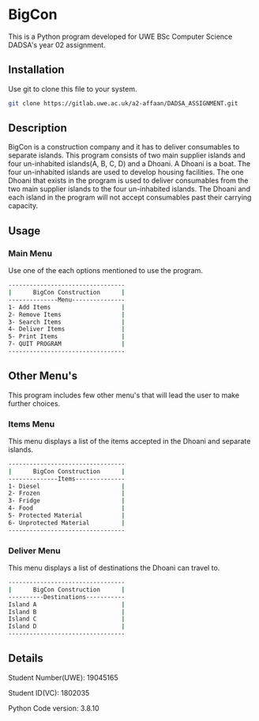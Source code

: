 # BigCon
This is a Python program developed for UWE BSc Computer Science DADSA's year 02 assignment.

## Installation
Use git to clone this file to your system.
```bash
git clone https://gitlab.uwe.ac.uk/a2-affaan/DADSA_ASSIGNMENT.git
```

## Description
BigCon is a construction company and it has to deliver consumables to separate islands. This program consists of two main supplier islands and four un-inhabited islands(A, B, C, D) and a Dhoani. A Dhoani is a boat. The four un-inhabited islands are used to develop housing facilities. The one Dhoani that exists in the program is used to deliver consumables from the two main supplier islands to the four un-inhabited islands. The Dhoani and each island in the program will not accept consumables past their carrying capacity.

## Usage
### Main Menu
Use one of the each options mentioned to use the program.
```bash
---------------------------------
|      BigCon Construction      |
--------------Menu---------------
1- Add Items                    |
2- Remove Items                 |
3- Search Items                 |
4- Deliver Items                |
5- Print Items                  |
7- QUIT PROGRAM                 |
---------------------------------
```

## Other Menu's
This program includes few other menu's that will lead the user to make further choices.
### Items Menu
This menu displays a list of the items accepted in the Dhoani and separate islands. 
```bash
---------------------------------
|      BigCon Construction      |
--------------Items--------------
1- Diesel                       |
2- Frozen                       |
3- Fridge                       |
4- Food                         |
5- Protected Material           |
6- Unprotected Material         |
---------------------------------
```
### Deliver Menu
This menu displays a list of destinations the Dhoani can travel to.
```bash
---------------------------------
|      BigCon Construction      |
----------Destinations-----------
Island A                        |
Island B                        |
Island C                        |
Island D                        |
---------------------------------
```

## Details
Student Number(UWE): 19045165

Student ID(VC): 1802035

Python Code version: 3.8.10

